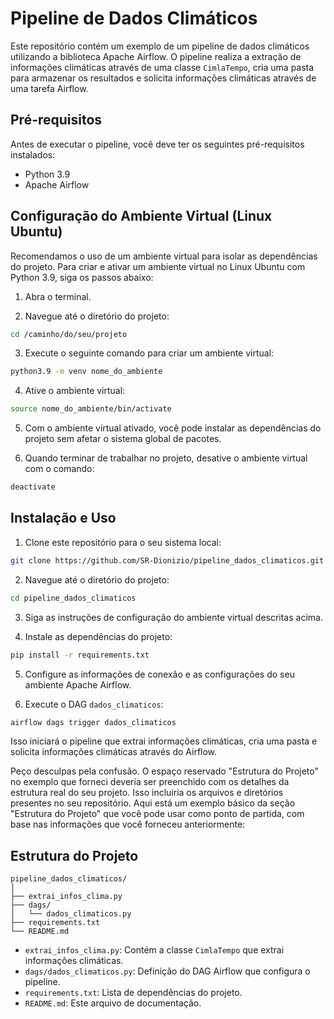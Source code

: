 # Pipeline de Dados Climáticos

Este repositório contém um exemplo de um pipeline de dados climáticos utilizando a biblioteca Apache Airflow. O pipeline realiza a extração de informações climáticas através de uma classe `CimlaTempo`, cria uma pasta para armazenar os resultados e solicita informações climáticas através de uma tarefa Airflow.

## Pré-requisitos

Antes de executar o pipeline, você deve ter os seguintes pré-requisitos instalados:

- Python 3.9
- Apache Airflow

## Configuração do Ambiente Virtual (Linux Ubuntu)

Recomendamos o uso de um ambiente virtual para isolar as dependências do projeto. Para criar e ativar um ambiente virtual no Linux Ubuntu com Python 3.9, siga os passos abaixo:

1. Abra o terminal.

2. Navegue até o diretório do projeto:

```bash
cd /caminho/do/seu/projeto
```

3. Execute o seguinte comando para criar um ambiente virtual:

```bash
python3.9 -m venv nome_do_ambiente
```

4. Ative o ambiente virtual:

```bash
source nome_do_ambiente/bin/activate
```

5. Com o ambiente virtual ativado, você pode instalar as dependências do projeto sem afetar o sistema global de pacotes.

6. Quando terminar de trabalhar no projeto, desative o ambiente virtual com o comando:

```bash
deactivate
```

## Instalação e Uso

1. Clone este repositório para o seu sistema local:

```bash
git clone https://github.com/SR-Dionizio/pipeline_dados_climaticos.git
```

2. Navegue até o diretório do projeto:

```bash
cd pipeline_dados_climaticos
```

3. Siga as instruções de configuração do ambiente virtual descritas acima.

4. Instale as dependências do projeto:

```bash
pip install -r requirements.txt
```

5. Configure as informações de conexão e as configurações do seu ambiente Apache Airflow.

6. Execute o DAG `dados_climaticos`:

```bash
airflow dags trigger dados_climaticos
```

Isso iniciará o pipeline que extrai informações climáticas, cria uma pasta e solicita informações climáticas através do Airflow.

Peço desculpas pela confusão. O espaço reservado "Estrutura do Projeto" no exemplo que forneci deveria ser preenchido com os detalhes da estrutura real do seu projeto. Isso incluiria os arquivos e diretórios presentes no seu repositório. Aqui está um exemplo básico da seção "Estrutura do Projeto" que você pode usar como ponto de partida, com base nas informações que você forneceu anteriormente:


## Estrutura do Projeto

```
pipeline_dados_climaticos/
│
├── extrai_infos_clima.py
├── dags/
│   └── dados_climaticos.py
├── requirements.txt
└── README.md
```

- `extrai_infos_clima.py`: Contém a classe `CimlaTempo` que extrai informações climáticas.
- `dags/dados_climaticos.py`: Definição do DAG Airflow que configura o pipeline.
- `requirements.txt`: Lista de dependências do projeto.
- `README.md`: Este arquivo de documentação.
```
